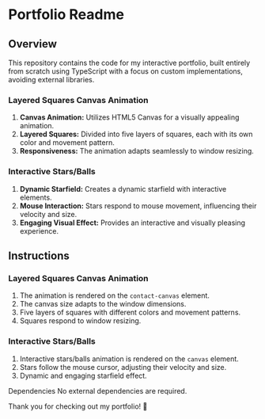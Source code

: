 # Portfolio Readme

## Overview

This repository contains the code for my interactive portfolio, built entirely from scratch using TypeScript with a focus on custom implementations, avoiding external libraries.

### Layered Squares Canvas Animation

1. **Canvas Animation:** Utilizes HTML5 Canvas for a visually appealing animation.
2. **Layered Squares:** Divided into five layers of squares, each with its own color and movement pattern.
3. **Responsiveness:** The animation adapts seamlessly to window resizing.

### Interactive Stars/Balls

1. **Dynamic Starfield:** Creates a dynamic starfield with interactive elements.
2. **Mouse Interaction:** Stars respond to mouse movement, influencing their velocity and size.
3. **Engaging Visual Effect:** Provides an interactive and visually pleasing experience.

## Instructions

### Layered Squares Canvas Animation

1. The animation is rendered on the `contact-canvas` element.
2. The canvas size adapts to the window dimensions.
3. Five layers of squares with different colors and movement patterns.
4. Squares respond to window resizing.

### Interactive Stars/Balls

1. Interactive stars/balls animation is rendered on the `canvas` element.
2. Stars follow the mouse cursor, adjusting their velocity and size.
3. Dynamic and engaging starfield effect.


Dependencies
No external dependencies are required.

Thank you for checking out my portfolio! 🚀
